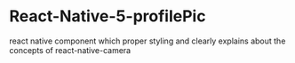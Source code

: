 # React-Native-5-profilePic

react native component which proper styling and clearly explains about the concepts of react-native-camera
